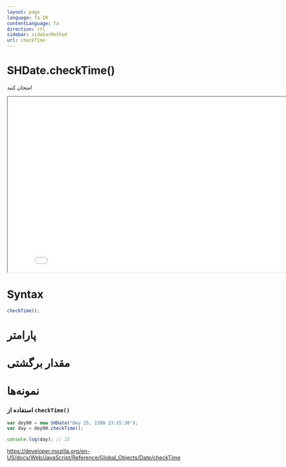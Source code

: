 ```yaml
---
layout: page
language: fa-IR
contentLanguage: fa
direction: rtl
sidebar: sidebarMethod
url: checkTime
---
```


# SHDate.checkTime()

امتحان کنید

<iframe style="width: 830px; height: 460px;" src="/SHDateTime-js/examples/live.html?function=checkTime" title="MDN Web Docs Interactive Example" loading="lazy"></iframe>
<br/>

# Syntax

```js
checkTime();
```

# پارامتر

# مقدار برگشتی

# نمونه‌ها

### استفاده از <code dir="ltr">checkTime()</code>

```js
var dey90 = new SHDate("Dey 25, 1390 23:15:30");
var day = dey90.checkTime();

console.log(day); // 25
```

https://developer.mozilla.org/en-US/docs/Web/JavaScript/Reference/Global_Objects/Date/checkTime
